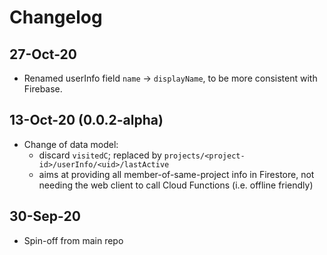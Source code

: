 # Changelog

## 27-Oct-20

- Renamed userInfo field `name` -> `displayName`, to be more consistent with Firebase.

## 13-Oct-20 (0.0.2-alpha)

- Change of data model:
  - discard `visitedC`; replaced by `projects/<project-id>/userInfo/<uid>/lastActive`
  - aims at providing all member-of-same-project info in Firestore, not needing the web client to call Cloud Functions (i.e. offline friendly)

## 30-Sep-20

- Spin-off from main repo

